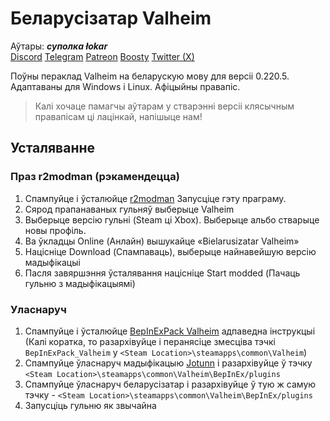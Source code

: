 # Беларусізатар Valheim

Аўтары: ***суполка łokar***   
[Discord](https://discord.com/invit)  [Telegram](https://t.me/lokar_lak) [Patreon](https://www.patreon.com/c/lokar_lak) [Boosty](https://boosty.to/lokar_lak) [Twitter (X)](https://x.com/lokar_lak) 

Поўны пераклад Valheim на беларускую мову для версіі 0.220.5. Адаптаваны для Windows і Linux. Афіцыйны правапіс. 

> Калі хочаце памагчы аўтарам у стварэнні версіі клясычным правапісам ці лацінкай, напішыце нам!


## Усталяванне

### Праз r2modman (рэкамендецца)

 1. Спампуйце і ўсталюйце [r2modman](https://r2modman.com/download/) Запусціце гэту праграму.
 2. Сярод прапанаваных гульняў выберыце Valheim
 3. Выберыце версію гульні (Steam ці Xbox). Выберыце альбо стварыце новы профіль.
 4. Ва ўкладцы Online (Анлайн) вышукайце «Bielarusizatar Valheim»
 5. Націсніце Download (Спампаваць), выберыце найнавейшую версію мадыфікацыі
 6. Пасля завяршэння ўсталявання націсніце Start modded (Пачаць гульню з мадыфікацыямі)
 
### Уласнаруч
 1. Спампуйце і ўсталюйце [BepInExPack Valheim](https://thunderstore.io/c/valheim/p/denikson/BepInExPack_Valheim/) адпаведна інструкцыі (Калі коратка, то разархівуйце і перанясіце змесціва тэчкі `BepInExPack_Valheim` у `<Steam Location>\steamapps\common\Valheim`)
 2. Спампуйце ўласнаруч мадыфікацыю [Jotunn](https://thunderstore.io/c/valheim/p/ValheimModding/Jotunn/) і разархівуйце ў тэчку  `<Steam Location>\steamapps\common\Valheim\BepInEx/plugins`
 3.  Спампуйце ўласнаруч беларусізатар і разархівуйце ў тую ж самую тэчку - `<Steam Location>\steamapps\common\Valheim\BepInEx/plugins`
 4. Запусціць гульню як звычайна
